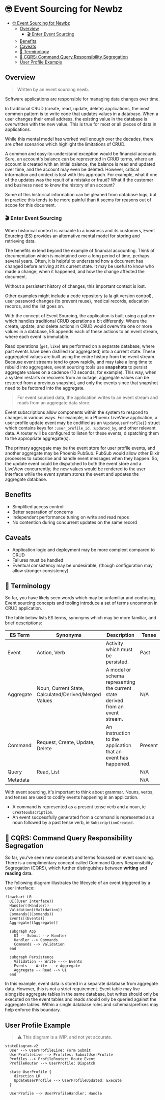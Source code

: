 # 🤓 Event Sourcing for Newbz

- [🤓 Event Sourcing for Newbz](#-event-sourcing-for-newbz)
  - [Overview](#overview)
    - [🎬 Enter Event Sourcing](#-enter-event-sourcing)
  - [Benefits](#benefits)
  - [Caveats](#caveats)
  - [📓 Terminology](#-terminology)
  - [🍱 CQRS: Command Query Responsibility Segregation](#-cqrs-command-query-responsibility-segregation)
  - [User Profile Example](#user-profile-example)


## Overview

> Written by an event sourcing newb.

Software applications are responsible for managing data changes over time.

In traditional CRUD (create, read, update, delete) applications, the most common pattern is to write code that updates values in a database. When a user changes their email address, the existing value in the database is overwritten with the new value. This is true for most or all pieces of data in applications.

While this mental model has worked well enough over the decades, there are often scenarios which highlight the limitations of CRUD.

A common and easy-to-understand exception would be financial accounts. Sure, an account's balance can be represented in CRUD terms, where an account is created with an initial balance, the balance is read and updated over time, and the account may even be deleted. However, critical information and context is lost with this approach. For example, what if one of the updates was the result of a mistake or fraud? What if the customer and business need to know the history of an account?

Some of this historical information can be gleaned from database logs, but in practice this tends to be more painful than it seems for reasons out of scope for this document.

### 🎬 Enter Event Sourcing

When historical context is valuable to a business and its customers, Event Eourcing (ES) provides an alternative mental model for storing and retrieving data.

The benefits extend beyond the example of financial accounting. Think of documentation which is maintained over a long period of time, perhaps several years. Often, it is helpful to understand how a document has changed before arriving at its current state. It may be useful to know who made a change, when it happened, and how the change affected the document.

Without a persistent history of changes, this important context is lost.

Other examples might include a code repository (a la git version control), user password changes (to prevent reuse), medical records, education records, and the list goes on.

With the concept of Event Sourcing, the application is built using a pattern which handles traditional CRUD operations a bit differently. Where the create, update, and delete actions in CRUD would overwrite one or more values in a database, ES appends each of these actions to an event stream, where each event is immutable.

Read operations (`get`, `like`) are performed on a separate database, where past events have been distilled (or aggregated) into a current state. These aggregated values are built using the entire history from the event stream. Because event streams tend to grow rapidly, and may take a long time to rebuild into aggregates, event sourcing tools use **snapshots** to persist aggregate values on a cadence (10 seconds, for example). This way, when a system restarts or recovers from an outage, aggregate values can be restored from a previous snapshot, and only the events since that snapshot need to be factored into the aggregate.

> For event sourced data, the application writes to an event stream and reads from an aggregate data store.

Event subscriptions allow components within the system to respond to changes in various ways. For example, in a Phoenix LiveView application, a user profile update event may be codified as an `%UpdateUserProfile{}` struct which contains keys for `:user_profile_id`, `:updated_by`, and other relevant data. A router will be configured to listen for these events, dispatching them to the appropriate aggregate(s).

The primary aggregate may be the event store for user profile events, and another aggregate may be Phoenix PubSub. PubSub would allow other Elixir processes to subscribe and handle event messages when they happen. So, the update event could be dispatched to both the event store and a LiveView concurrently; the new values would be rendered to the user interface while the event system stores the event and updates the aggregate database.

## Benefits

- Simplified access control
- Better separation of concerns
- Independent performance tuning on write and read repos
- No contention during concurrent updates on the same record

## Caveats

- Application logic and deployment may be more complext compared to CRUD
- Failures must be handled
- Eventual consistency may be undesirable, (though configuration may allow stronger consistency)

## 📓 Terminology

So far, you have likely seen words which may be unfamiliar and confusing. Event sourcing concepts and tooling introduce a set of terms uncommon in CRUD application.

The table below lists ES terms, synonyms which may be more familiar, and brief descriptions:

| ES Term   | Synonyms                                              | Description                                                                    | Tense   |
| --------- | ----------------------------------------------------- | ------------------------------------------------------------------------------ | ------- |
| Event     | Action, Verb                                          | Activity which must be persisted.                                              | Past    |
| Aggregate | Noun, Current State, Calculated/Derived/Merged Values | A model or schema representing the current state derived from an event stream. | N/A     |
| Command   | Request, Create, Update, Delete                       | An instruction to the application that an event has happened.                  | Present |
| Query     | Read, List                                            |                                                                                | N/A     |
| Metadata  |                                                       |                                                                                | N/A     |

With event sourcing, it's important to think about grammar. Nouns, verbs, and tenses are used to codify events happening in an application.

- A command is represented as a present tense verb and a noun, ie `CreateSubscription`.
- An event successfully generated from a command is represented as a noun followed by a past tense verb, ie `SubscriptionCreated`.

## 🍱 CQRS: Command Query Responsibility Segregation

So far, you've seen new concepts and terms focussed on event sourcing. There is a complimentary concept called Command Query Responsibility Segregation (CQRS), which further distinguishes between **writing** and **reading** data.

The following diagram illustrates the lifecycle of an event triggered by a user interface:

```mermaid
flowchart LR
  UI((User Interface))
  Handler((Handler))
  Validation((Validation))
  Commands((Commands))
  Events[(Events)]
  Aggregate[(Aggregate)]

  subgraph App
    UI -- Submit --> Handler
    Handler --> Commands
    Commands --> Validation
  end

  subgraph Persistence
    Validation -- Write ---> Events
    Events -- Write ---> Aggregate
    Aggregate -- Read --> UI
  end
```

In this example, event data is stored in a separate database from aggregate data. However, this is not a strict requirement. Event table may live alongside aggregate tables in the same database, but writes should only be executed on the event tables and reads should only be queried against the aggregate tables. Within a single database roles and schemas/prefixes may help enforce this boundary.

## User Profile Example

> ⚠️ This diagram is a WIP, and not yet accurate.

```mermaid
stateDiagram-v2
  User --> UserProfileLive: Form Submit
  UserProfileLive --> Profiles: SubmitUserProfile
  Profiles --> ProfileRouter: Route Event
  ProfileRouter --> UserProfile: Dispatch

  state UserProfile {
    direction LR
    UpdateUserProfile --> UserProfileUpdated: Execute
  }

  UserProfile --> UserProfileHandler: Handle
```
